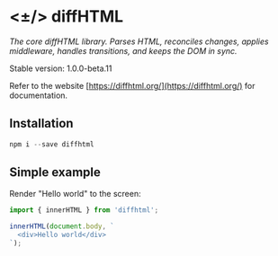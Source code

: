 # <±/> diffHTML

*The core diffHTML library. Parses HTML, reconciles changes, applies
middleware, handles transitions, and keeps the DOM in sync.*

Stable version: 1.0.0-beta.11

Refer to the website [https://diffhtml.org/](https://diffhtml.org/) for
documentation.

## Installation

``` javascript
npm i --save diffhtml
```

## Simple example

Render "Hello world" to the screen:

```javascript
import { innerHTML } from 'diffhtml';

innerHTML(document.body, `
  <div>Hello world</div>
`);
```
